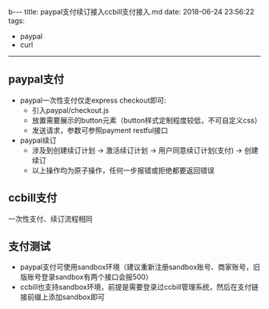 b---
title: paypal支付续订接入ccbill支付接入.md
date: 2018-06-24 23:56:22
tags:
- paypal
- curl
---

## paypal支付
- paypal一次性支付仅走express checkout即可:
  - 引入paypal/checkout.js
  - 放置需要展示的button元素（button样式定制程度较低，不可自定义css）
  - 发送请求，参数可参照payment restful接口
- paypal续订
  - 涉及到创建续订计划 -> 激活续订计划 -> 用户同意续订计划(支付) -> 创建续订
  - 以上操作均为原子操作，任何一步报错或拒绝都要返回错误

## ccbill支付
一次性支付、续订流程相同

## 支付测试
- paypal支付可使用sandbox环境（建议重新注册sandbox账号、商家账号，旧版账号登录sandbox有两个接口会报500）
- ccbill也支持sandbox环境，前提是需要登录过ccbill管理系统，然后在支付链接前缀上添加sandbox即可